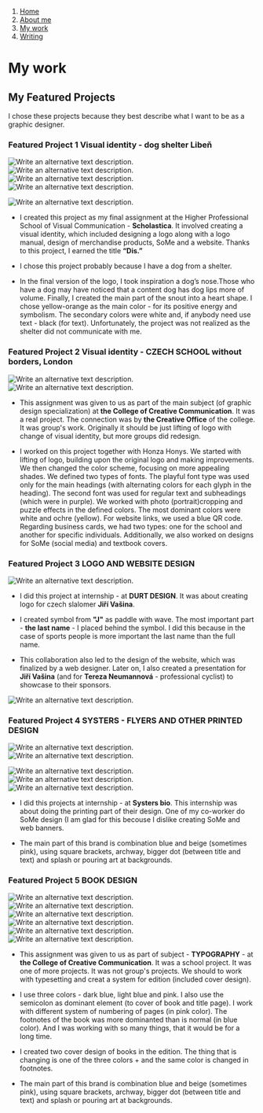 <!-- This is a comment, only visible to the author: Add a link to your presentation. -->
<!-- Presentations do not need to be a PDF, you may link elsewhere, such as Figma, YouTube, etc. -->
<!-- Consider adding navigation to each section (About, Featured Projects, Notes, etc.) -->

1. [Home](home.md)
2. [About me](more_about_me.md)
3. [My work](work.md)
4. [Writing](write.md)


# My work
## My Featured Projects

I chose these projects because they best describe what I want to be as a graphic designer.

### Featured Project 1 Visual identity - dog shelter Libeň

<!-- Use a static poster image or animated GIF, but no video files. Again, keep the image width/height manageable, around 1280x x 720px (16:9 aspect ratio), or a max-width of 1280px. -->

![Write an alternative text description.](img/Liben_0.png)
![Write an alternative text description.](img/Liben_welcome_webside.png)
![Write an alternative text description.](img/Liben_web_1.png)
![Write an alternative text description.](img/Liben_web_2.png)

![Write an alternative text description.](img/Liben_2.png)

- I created this project as my final assignment at the Higher Professional School of Visual Communication - **Scholastica**. It involved creating a visual identity, which included designing a logo along with a logo manual, design of merchandise products, SoMe and a website. Thanks to this project, I earned the title **“Dis.”**

- I chose this project probably because I have a dog from a shelter.

- In the final version of the logo, I took inspiration a dog’s nose.Those who have a dog may have noticed that a content dog has dog lips more of volume. Finally, I created the main part of the snout into a heart shape. I chose yellow-orange as the main color - for its positive energy and symbolism. The secondary colors were white and, if anybody need use text - black (for text). Unfortunately, the project was not realized as the shelter did not communicate with me.

<!-- Use the same stucture above for the rest of your featured projects. -->

### Featured Project 2 Visual identity - CZECH SCHOOL without borders, London

<!-- Use a static poster image or animated GIF, but no video files. Again, keep the image width/height manageable, around 1280x x 720px (16:9 aspect ratio), or a max-width of 1280px. -->

![Write an alternative text description.](img/czech_school_1.png)
![Write an alternative text description.](img/czech_school_2.png)

- This assignment was given to us as part of the main subject (of graphic design specialization) at **the College of Creative Communication**. It was a real project. The connection was by **the Creative Office** of the college. It was group's work. Originally it should be just lifting of logo with change of visual identity, but more groups did redesign.

- I worked on this project together with Honza Honys. We started with lifting of logo, building upon the original logo and making improvements. We then changed the color scheme, focusing on more appealing shades. We defined two types of fonts. The playful font type was used only for the main headings (with alternating colors for each glyph in the heading). The second font was used for regular text and subheadings (which were in purple). We worked with photo (portrait)cropping and puzzle effects in the defined colors. The most dominant colors were white and ochre (yellow). For website links, we used a blue QR code. Regarding business cards, we had two types: one for the school and another for specific individuals. Additionally, we also worked on designs for SoMe (social media) and textbook covers.

### Featured Project 3 LOGO AND WEBSITE DESIGN

<!-- Use a static poster image or animated GIF, but no video files. Again, keep the image width/height manageable, around 1280x x 720px (16:9 aspect ratio), or a max-width of 1280px. -->

![Write an alternative text description.](img/jv.png)

- I did this project at internship - at **DURT DESIGN**. It was about creating logo for czech slalomer **Jiří Vašina**.

- I created symbol from **"J"** as paddle with wave. The most important part - **the last name** - I placed behind the symbol. I did this because in the case of sports people is more important the last name than the full name.

- This collaboration also led to the design of the website, which was finalized by a web designer. Later on, I also created a presentation for **Jiří Vašina** (and for **Tereza Neumannová** - professional cyclist) to showcase to their sponsors.

![Write an alternative text description.](img/jv_prezentation_0.png)


### Featured Project 4 SYSTERS - FLYERS AND OTHER PRINTED DESIGN

<!-- Use a static poster image or animated GIF, but no video files. Again, keep the image width/height manageable, around 1280x x 720px (16:9 aspect ratio), or a max-width of 1280px. -->

![Write an alternative text description.](img/Sys_biohacking.png)
![Write an alternative text description.](img/sys_1.png)

![Write an alternative text description.](img/Sys_posters.png)
![Write an alternative text description.](img/sys_menu.png)
![Write an alternative text description.](img/Sys_chocolate.png)

- I did this projects at internship - at **Systers bio**. This internship was about doing the printing part of their design. One of my co-worker do SoMe design (I am glad for this becouse I dislike creating SoMe and web banners.

- The main part of this brand is combination blue and beige (sometimes pink), using square brackets, archway, bigger dot (between title and text) and splash or pouring art at backgrounds.

### Featured Project 5 BOOK DESIGN

<!-- Use a static poster image or animated GIF, but no video files. Again, keep the image width/height manageable, around 1280x x 720px (16:9 aspect ratio), or a max-width of 1280px. -->

![Write an alternative text description.](img/cover-design.png)
![Write an alternative text description.](img/book_inside_1.png)
![Write an alternative text description.](img/book_inside_6.png)
![Write an alternative text description.](img/book_inside_7.png)
![Write an alternative text description.](img/book_inside_2.png)
![Write an alternative text description.](img/book_inside_3.png)

- This assignment was given to us as part of subject - **TYPOGRAPHY** - at **the College of Creative Communication**. It was a school project. It was one of more projects. It was not group's projects. We should to work with typesetting and creat a system for edition (included cover design).
  
- I use three colors - dark blue, light blue and pink. I also use the semicolon as dominant element (to cover of book and title page). I work with different system of numbering of pages (in pink color). The footnotes of the book was more dominanted than is normal (in blue color). And I was working with so many things, that it would be for a long time.

- I created two cover design of books in the edition. The thing that is changing is one of the three colors + and the same color is changed in footnotes.

- The main part of this brand is combination blue and beige (sometimes pink), using square brackets, archway, bigger dot (between title and text) and splash or pouring art at backgrounds.

